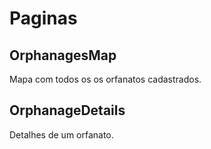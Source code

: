# Paginas

## OrphanagesMap
Mapa com todos os os orfanatos cadastrados.

## OrphanageDetails
Detalhes de um orfanato.
